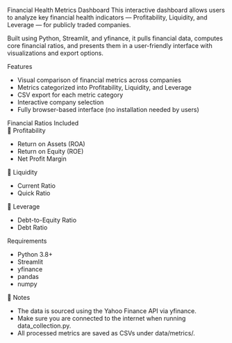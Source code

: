 Financial Health Metrics Dashboard
This interactive dashboard allows users to analyze key financial health indicators — Profitability, Liquidity, and Leverage — for publicly traded companies.

Built using Python, Streamlit, and yfinance, it pulls financial data, computes core financial ratios, and presents them in a user-friendly interface with visualizations and export options.


Features    
- Visual comparison of financial metrics across companies    
- Metrics categorized into Profitability, Liquidity, and Leverage  
- CSV export for each metric category   
- Interactive company selection      
- Fully browser-based interface (no installation needed by users)


 Financial Ratios Included     
🔹 Profitability
- Return on Assets (ROA)
- Return on Equity (ROE)
- Net Profit Margin

🔹 Liquidity
- Current Ratio
- Quick Ratio

🔹 Leverage
- Debt-to-Equity Ratio
- Debt Ratio

Requirements
- Python 3.8+
- Streamlit
- yfinance
- pandas
- numpy

📌 Notes
- The data is sourced using the Yahoo Finance API via yfinance.
- Make sure you are connected to the internet when running data_collection.py.
- All processed metrics are saved as CSVs under data/metrics/.

